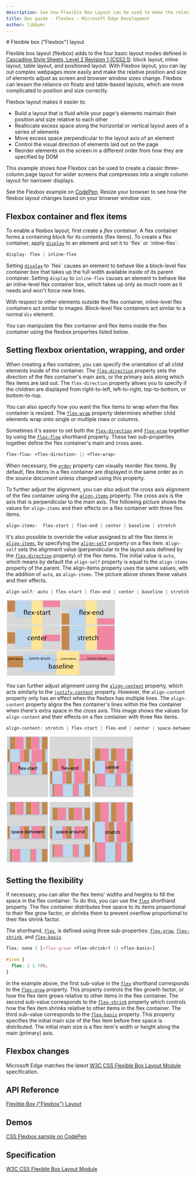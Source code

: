 ```yaml
---
description: See how Flexible Box Layout can be used to make the relative position and size of elements adjust as screen and browser window sizes change.
title: Dev guide - Flexbox - Microsoft Edge Development
author: libbymc
---
```


﻿# Flexible box ("Flexbox") layout

Flexible box layout (flexbox) adds to the four basic layout modes defined in [Cascading Style Sheets, Level 2 Revision 1 (CSS2.1)](http://go.microsoft.com/fwlink/p/?LinkId=142049): block layout, inline layout, table layout, and positioned layout. With Flexbox layout, you can lay out complex webpages more easily and make the relative position and size of elements adjust as screen and browser window sizes change. Flexbox can lessen the reliance on floats and table-based layouts, which are more complicated to position and size correctly.

Flexbox layout makes it easier to:

* Build a layout that is fluid while your page's elements maintain their position and size relative to each other
* Reallocate excess space along the horizontal or vertical layout axes of a series of elements
* Move excess space perpendicular to the layout axis of an element
* Control the visual direction of elements laid out on the page
* Reorder elements on the screen in a different order from how they are specified by DOM

This example shows how Flexbox can be used to create a classic three-column page layout for wider screens that compresses into a single column layout for narrower displays.

See the Flexbox example on [CodePen](https://codepen.io/MicrosoftEdgeDocumentation/pen/BKKKxd). Resize your browser to see how the flexbox layout changes based on your browser window size. 

## Flexbox container and flex items


To enable a flexbox layout, first create a *flex container*. A flex container forms a containing block for its contents (flex items). To create a flex container, apply [`display`](https://msdn.microsoft.com/library/ms530751(v=vs.85).aspx) to an element and set it to `flex` or `inline-flex`:

``` css
display: flex | inline-flex
```

Setting [`display`](https://msdn.microsoft.com/library/ms530751(v=vs.85).aspx) to `flex` causes an element to behave like a block-level flex container box that takes up the full width available inside of its parent container. Setting `display` to `inline-flex` causes an element to behave like an inline-level flex container box, which takes up only as much room as it needs and won't force new lines.

With respect to other elements outside the flex container, inline-level flex containers act similar to images. Block-level flex containers act similar to a normal `div` element.

You can manipulate the flex container and flex items inside the flex container using the flexbox properties listed below.

## Setting flexbox orientation, wrapping, and order

When creating a flex container, you can specify the orientation of all child elements inside of the container. The [`flex-direction`](https://msdn.microsoft.com/library/jj127299(v=vs.85).aspx) property sets the direction of the flex container's main axis, or the primary axis along which flex items are laid out. The `flex-direction` property allows you to specify if the children are displayed from right-to-left, left-to-right, top-to-bottom, or bottom-to-top.

You can also specify how you want the flex items to wrap when the flex container is resized. The [`flex-wrap`](https://msdn.microsoft.com/library/jj127305(v=vs.85).aspx) property determines whether child elements wrap onto single or multiple rows or columns.

Sometimes it's easier to set both the [`flex-direction`](https://msdn.microsoft.com/library/jj127299(v=vs.85).aspx) and [`flex-wrap`](https://msdn.microsoft.com/library/jj127305(v=vs.85).aspx) together by using the [`flex-flow`](https://msdn.microsoft.com/library/jj127300(v=vs.85).aspx) shorthand property. These two sub-properties together define the flex container's main and cross axes.

``` css
flex-flow: <flex-direction> || <flex-wrap>
```

When necessary, the [`order`](https://msdn.microsoft.com/library/jj127303(v=vs.85).aspx) property can visually reorder flex items. By default, flex items in a flex container are displayed in the same order as in the source document unless changed using this property.



To further adjust the alignment, you can also adjust the cross axis alignment of the flex container using the [`align-items`](https://msdn.microsoft.com/library/jj127298(v=vs.85).aspx) property. The cross axis is the axis that is perpendicular to the main axis. The following picture shows the values for `align-items` and their effects on a flex container with three flex items.

``` css
align-items:  flex-start | flex-end | center | baseline | stretch
```

It's also possible to override the value assigned to all the flex items in [`align-items`](https://msdn.microsoft.com/library/jj127298(v=vs.85).aspx), by specifying the [`align-self`](https://msdn.microsoft.com/library/jj127301(v=vs.85).aspx) property on a flex item. `Align-self` sets the alignment value (perpendicular to the layout axis defined by the [`flex-direction`](https://msdn.microsoft.com/library/jj127299(v=vs.85).aspx) property) of the flex items. The initial value is `auto`, which means by default the `align-self` property is equal to the `align-items` property of the parent. The align-items property uses the same values, with the addition of `auto`, as `align-items`. The picture above shows these values and their effects.

``` css
align-self: auto | flex-start | flex-end | center | baseline | stretch
```

![An illustration showing values for align-properties](./../media/flexbox_align-items.png)

You can further adjust alignment using the [`align-content`](https://msdn.microsoft.com/library/jj127304(v=vs.85).aspx) property, which acts similarly to the [`justify-content`](https://msdn.microsoft.com/library/jj127304(v=vs.85).aspx) property. However, the `align-content` property only has an effect when the flexbox has multiple lines. The `align-content` property aligns the flex container's lines within the flex container when there's extra space in the cross axis. This image shows the values for `align-content` and their effects on a flex container with three flex items.

``` css
align-content: stretch | flex-start | flex-end | center | space-between | space-around
```

![An illustration showing values for align-items and align-content](./../media/flexbox_align-content.png)

## Setting the flexibility

If necessary, you can alter the flex items' widths and heights to fill the space in the flex container. To do this, you can use the [`flex`](https://msdn.microsoft.com/library/jj127297(v=vs.85).aspx) shorthand property. The flex container distributes free space to its items proportional to their flex grow factor, or shrinks them to prevent overflow proportional to their flex shrink factor.

The shorthand, [`flex`](https://msdn.microsoft.com/library/jj127297(v=vs.85).aspx), is defined using three sub-properties: [`flex-grow`](https://msdn.microsoft.com/library/dn254947(v=vs.85).aspx), [`flex-shrink`](https://msdn.microsoft.com/library/dn254948(v=vs.85).aspx), and [`flex-basis`](https://msdn.microsoft.com/library/dn254946(v=vs.85).aspx).

``` css
flex: none | [<flex-grow> <flex-shrink>? || <flex-basis>]
```

``` css
#item {
  flex: 2 1 70%;
}
``` 

In the example above, the first sub-value in the [`flex`](https://msdn.microsoft.com/library/jj127297(v=vs.85).aspx) shorthand corresponds to the [`flex-grow`](https://msdn.microsoft.com/library/dn254947(v=vs.85).aspx) property. This property controls the flex growth factor, or how the flex item grows relative to other items in the flex container. The second sub-value corresponds to the [`flex-shrink`](https://msdn.microsoft.com/library/dn254948(v=vs.85).aspx) property which controls how the flex item shrinks relative to other items in the flex container. The third sub-value corresponds to the [`flex-basis`](https://msdn.microsoft.com/library/dn254946(v=vs.85).aspx) property. This property specifies the initial main size of the flex item before free space is distributed. The initial main size is a flex item's width or height along the main (primary) axis. 


## Flexbox changes 
Microsoft Edge matches the latest [W3C CSS Flexible Box Layout Module](http://go.microsoft.com/fwlink/p/?LinkID=259144) specification.

## API Reference
[Flexible Box ("Flexbox") Layout](https://msdn.microsoft.com/library/hh772069(v=vs.85).aspx)

## Demos
[CSS Flexbox sample on CodePen](https://codepen.io/MicrosoftEdgeDocumentation/pen/BKKKxd)


## Specification
[W3C CSS Flexible Box Layout Module](http://go.microsoft.com/fwlink/p/?LinkID=259144)
